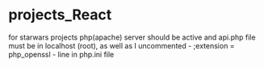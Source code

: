 # projects_React

for starwars projects php(apache) server should be active and api.php file must be in localhost (root),
as well as I uncommented -  ;extension = php_openssl - line in php.ini file
